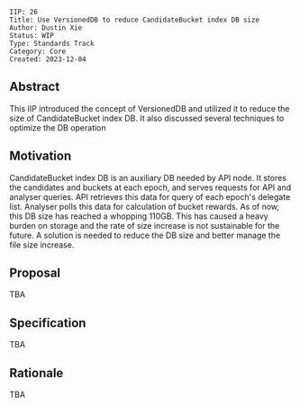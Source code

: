 ```
IIP: 26
Title: Use VersionedDB to reduce CandidateBucket index DB size
Author: Dustin Xie
Status: WIP
Type: Standards Track
Category: Core
Created: 2023-12-04
```
## Abstract
This IIP introduced the concept of VersionedDB and utilized it to reduce the size of CandidateBucket index DB. It also discussed several techniques to optimize the DB operation

## Motivation
CandidateBucket index DB is an auxiliary DB needed by API node. It stores the candidates and buckets at each epoch, and serves requests for API and analyser queries.  API retrieves this data for query of each epoch's delegate list. Analyser polls this data for calculation of bucket rewards.
As of now, this DB size has reached a whopping 110GB. This has caused a heavy burden on storage and the rate of size increase is not sustainable for the future.  A solution is needed to reduce the DB size and better manage the file size increase.

## Proposal
TBA

## Specification
TBA

## Rationale
TBA

